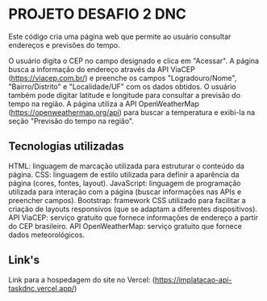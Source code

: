 # PROJETO DESAFIO 2 DNC

Este código cria uma página web que permite ao usuário consultar endereços e previsões do tempo.

O usuário digita o CEP no campo designado e clica em "Acessar".
A página busca a informação do endereço através da API ViaCEP (https://viacep.com.br/) e preenche os campos "Logradouro/Nome", "Bairro/Distrito" e "Localidade/UF" com os dados obtidos.
O usuário também pode digitar latitude e longitude para consultar a previsão do tempo na região. A página utiliza a API OpenWeatherMap (https://openweathermap.org/api) para buscar a temperatura e exibi-la na seção "Previsão do tempo na região".


## Tecnologias utilizadas

HTML: linguagem de marcação utilizada para estruturar o conteúdo da página.
CSS: linguagem de estilo utilizada para definir a aparência da página (cores, fontes, layout).
JavaScript: linguagem de programação utilizada para interação com a página (buscar informações nas APIs e preencher campos).
Bootstrap: framework CSS utilizado para facilitar a criação de layouts responsivos (que se adaptam a diferentes dispositivos).
API ViaCEP: serviço gratuito que fornece informações de endereço a partir do CEP brasileiro.
API OpenWeatherMap: serviço gratuito que fornece dados meteorológicos.

## Link's
Link para a hospedagem do site no Vercel: (https://implatacao-api-taskdnc.vercel.app/)